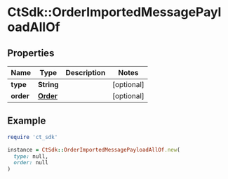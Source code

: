 # CtSdk::OrderImportedMessagePayloadAllOf

## Properties

| Name | Type | Description | Notes |
| ---- | ---- | ----------- | ----- |
| **type** | **String** |  | [optional] |
| **order** | [**Order**](Order.md) |  | [optional] |

## Example

```ruby
require 'ct_sdk'

instance = CtSdk::OrderImportedMessagePayloadAllOf.new(
  type: null,
  order: null
)
```

